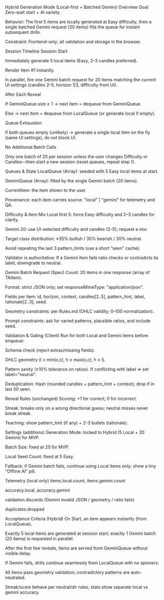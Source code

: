 Hybrid Generation Mode (Local-first + Batched Gemini)
Overview
Goal: Zero-wait start + AI variety.

Behavior: The first 5 items are locally generated at Easy difficulty, then a single batched Gemini request (20 items) fills the queue for instant subsequent drills.

Constraint: Frontend-only; all validation and storage in the browser.

Session Timeline
Session Start

Immediately generate 5 local items (Easy, 2–3 candles preferred).

Render Item #1 instantly.

In parallel, fire one Gemini batch request for 20 items matching the current UI settings (candles 2–5, horizon 1|3, difficulty from UI).

After Each Reveal

If GeminiQueue.size ≥ 1 → next item = dequeue from GeminiQueue.

Else → next item = dequeue from LocalQueue (or generate local if empty).

Queue Exhaustion

If both queues empty (unlikely) → generate a single local item on the fly (same UI settings), do not block UI.

No Additional Batch Calls

Only one batch of 20 per session unless the user changes Difficulty or Candles—then start a new session (reset queues, repeat step 1).

Queues & State
LocalQueue (Array<TAItem>): seeded with 5 Easy local items at start.

GeminiQueue (Array<TAItem>): filled by the single Gemini batch (20 items).

CurrentItem: the item shown to the user.

Provenance: each item carries source: "local" | "gemini" for telemetry and QA.

Difficulty & Item Mix
Local first 5: force Easy difficulty and 2–3 candles for clarity.

Gemini 20: use UI-selected difficulty and candles (2–5); request a mix:

Target class distribution: ≈35% bullish / 35% bearish / 30% neutral.

Avoid repeating the last 3 pattern_hints (use a short “seen” cache).

Validator is authoritative: If a Gemini item fails ratio checks or contradicts its label, downgrade to neutral.

Gemini Batch Request (Spec)
Count: 20 items in one response (array of TAItem).

Format: strict JSON only; set responseMimeType: "application/json".

Fields per item: id, horizon, context, candles[2..5], pattern_hint, label, rationale[2..3], seed.

Geometry constraints: per Rules.md (OHLC validity; 0–100 normalization).

Prompt constraints: ask for varied patterns, plausible ratios, and include seed.

Validation & Gating (Client)
Run for both Local and Gemini items before enqueue:

Schema check (reject extras/missing fields).

OHLC geometry (l ≤ min(o,c), h ≥ max(o,c), h ≥ l).

Pattern sanity (±10% tolerance on ratios). If conflicting with label ⇒ set label="neutral".

Deduplication: Hash (rounded candles + pattern_hint + context); drop if in last 50 seen.

Reveal Rules (unchanged)
Scoring: +1 for correct; 0 for incorrect.

Streak: breaks only on a wrong directional guess; neutral misses never break streak.

Teaching: show pattern_hint (if any) + 2–3 bullets (rationale).

Settings (additions)
Generation Mode: locked to Hybrid (5 Local + 20 Gemini) for MVP.

Batch Size: fixed at 20 for MVP.

Local Seed Count: fixed at 5 Easy.

Fallback: if Gemini batch fails, continue using Local items only; show a tiny “Offline AI” pill.

Telemetry (local only)
items.local.count, items.gemini.count

accuracy.local, accuracy.gemini

validation.discards (Gemini invalid JSON / geometry / ratio fails)

duplicates.dropped

Acceptance Criteria (Hybrid)
On Start, an item appears instantly (from LocalQueue).

Exactly 5 local items are generated at session start; exactly 1 Gemini batch (20 items) is requested in parallel.

After the first few reveals, items are served from GeminiQueue without visible delay.

If Gemini fails, drills continue seamlessly from LocalQueue with no spinners.

All items pass geometry validation; contradictory patterns are auto-neutraled.

Streak/score behave per neutral/dir rules; stats show separate local vs gemini accuracy.